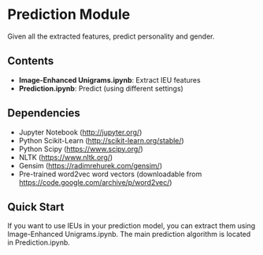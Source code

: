 # Prediction Module

Given all the extracted features, predict personality and gender.

## Contents
- **Image-Enhanced Unigrams.ipynb**: Extract IEU features
- **Prediction.ipynb**: Predict (using different settings)

## Dependencies
- Jupyter Notebook (http://jupyter.org/)
- Python Scikit-Learn (http://scikit-learn.org/stable/)
- Python Scipy (https://www.scipy.org/)
- NLTK (https://www.nltk.org/)
- Gensim (https://radimrehurek.com/gensim/)
- Pre-trained word2vec word vectors (downloadable from https://code.google.com/archive/p/word2vec/)

## Quick Start
If you want to use IEUs in your prediction model, you can extract them using Image-Enhanced Unigrams.ipynb. The main prediction algorithm is located in Prediction.ipynb.
